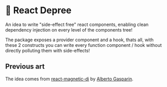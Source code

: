 # 🦚 React Depree

An idea to write "side-effect free" react components, enabling clean dependency injection on every level of the components tree!

The package exposes a provider component and a hook, thats all, with these 2 constructs you can write every function component / hook without directly polluting them with side-effects!

## Previous art

The idea comes from [react-magnetic-di](https://github.com/albertogasparin/react-magnetic-di) by [Alberto Gasparin](https://github.com/albertogasparin).
